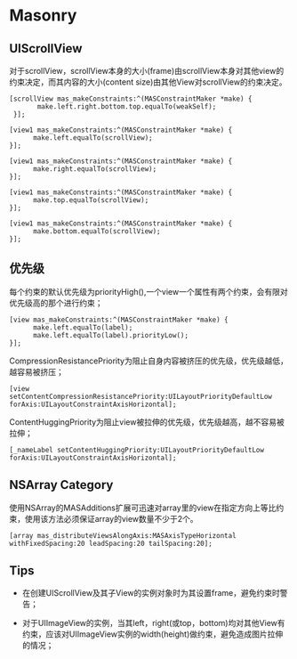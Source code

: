 # Masonry

## UIScrollView

对于scrollView，scrollView本身的大小(frame)由scrollView本身对其他view的约束决定，而其内容的大小(content size)由其他View对scrollView的约束决定。

```
[scrollView mas_makeConstraints:^(MASConstraintMaker *make) {
       make.left.right.bottom.top.equalTo(weakSelf);
 }];

[view1 mas_makeConstraints:^(MASConstraintMaker *make) {
      make.left.equalTo(scrollView);
}];

[view1 mas_makeConstraints:^(MASConstraintMaker *make) {
      make.right.equalTo(scrollView);
}];

[view1 mas_makeConstraints:^(MASConstraintMaker *make) {
      make.top.equalTo(scrollView);
}];

[view1 mas_makeConstraints:^(MASConstraintMaker *make) {
      make.bottom.equalTo(scrollView);
}];

```

## 优先级

每个约束的默认优先级为priorityHigh(),一个view一个属性有两个约束，会有限对优先级高的那个进行约束；

```
[view mas_makeConstraints:^(MASConstraintMaker *make) {
      make.left.equalTo(label);
      make.left.equalTo(label).priorityLow();
}];
```

CompressionResistancePriority为阻止自身内容被挤压的优先级，优先级越低，越容易被挤压；

```
[view setContentCompressionResistancePriority:UILayoutPriorityDefaultLow forAxis:UILayoutConstraintAxisHorizontal];
```
ContentHuggingPriority为阻止view被拉伸的优先级，优先级越高，越不容易被拉伸；

```
[_nameLabel setContentHuggingPriority:UILayoutPriorityDefaultLow forAxis:UILayoutConstraintAxisHorizontal];
```

## NSArray Category

使用NSArray的MASAdditions扩展可迅速对array里的view在指定方向上等比约束，使用该方法必须保证array的view数量不少于2个。

```
[array mas_distributeViewsAlongAxis:MASAxisTypeHorizontal withFixedSpacing:20 leadSpacing:20 tailSpacing:20];
```

## Tips

* 在创建UIScrollView及其子View的实例对象时为其设置frame，避免约束时警告；

* 对于UIImageView的实例，当其left，right(或top，bottom)均对其他View有约束，应该对UIImageView实例的width(height)做约束，避免造成图片拉伸的情况；
